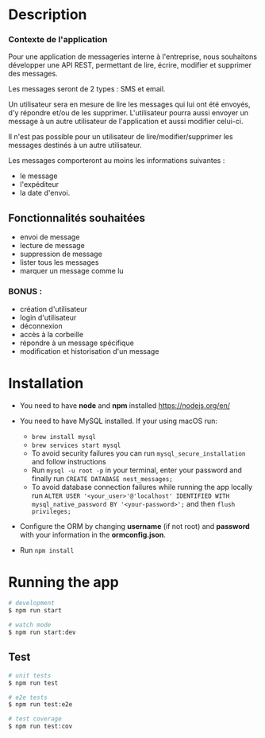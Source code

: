 # Description

### Contexte de l'application

Pour une application de messageries interne à l'entreprise, nous souhaitons développer une API REST, permettant de lire, écrire, modifier et supprimer des messages.

Les messages seront de 2 types : SMS et email.

Un utilisateur sera en mesure de lire les messages qui lui ont été envoyés, d'y répondre et/ou de les supprimer.
L'utilisateur pourra aussi envoyer un message à un autre utilisateur de l'application et aussi modifier celui-ci.

Il n'est pas possible pour un utilisateur de lire/modifier/supprimer les messages destinés à un autre utilisateur.

Les messages comporteront au moins les informations suivantes :
- le message
- l'expéditeur
- la date d'envoi.

## Fonctionnalités souhaitées
- envoi de message
- lecture de message
- suppression de message
- lister tous les messages
- marquer un message comme lu

### BONUS :
- création d'utilisateur
- login d'utilisateur
- déconnexion
- accès à la corbeille
- répondre à un message spécifique
- modification et historisation d'un message

# Installation

* You need to have **node** and **npm** installed https://nodejs.org/en/

* You need to have MySQL installed. If your using macOS run:
  - `brew install mysql`
  - `brew services start mysql`
  - To avoid security failures you can run `mysql_secure_installation` and follow instructions
  - Run `mysql -u root -p` in your terminal, enter your password and finally run `CREATE DATABASE nest_messages;`
  - To avoid database connection failures while running the app locally run `ALTER USER '<your_user>'@'localhost' IDENTIFIED WITH mysql_native_password BY '<your-password>';` and then `flush privileges;`

* Configure the ORM by changing **username** (if not root) and **password** with your information in the **ormconfig.json**.

* Run `npm install`

# Running the app

```bash
# development
$ npm run start

# watch mode
$ npm run start:dev

```

## Test

```bash
# unit tests
$ npm run test

# e2e tests
$ npm run test:e2e

# test coverage
$ npm run test:cov
```
